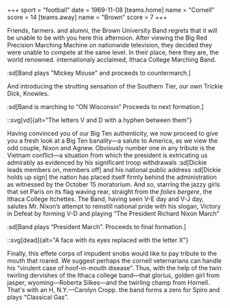 +++
sport = "football"
date = 1969-11-08
[teams.home]
name = "Cornell"
score = 14
[teams.away]
name = "Brown"
score = 7
+++

Friends, farmers. and alumni, the Brown University Band regrets that it will be unable to be with you here this afternoon. After viewing the Big Red Precision Marching Machine on nationwide television, they decided they were unable to compete at the same level. In their place, here they are, the world renowned. internationaly acclaimed, Ithaca College Marching Band.

:sd[Band plays "Mickey Mouse" and proceeds to countermarch.]

And introducing the strutting sensation of the Southern Tier, our own Trickie Dick, Knowles.

:sd[Band is marching to “ON Wisconsin” Proceeds to next formation.]

::svg[vd]{alt="The letters V and D with a hyphen between them"}

Having convinced you of our Big Ten authenticity, we now proceed to give you a fresh look at a Big Ten banality—a salute to America, as we view the odd couple, Nixon and Agnew. Obviously number one in any tribute is the Vietnam conflict—a situation from which the president is extricating us admirably as evidenced by his significant troop withdrawals :sd[Dickie leads members on, members off] and his national public address :sd[Dickie holds up sign] the nation has placed itself firmly behind the administration as witnessed by the October 15 moratorium. And so, starring the jazzy girls that set Paris on its flag waving rear, straight from the _folies bergere_, the Ithaca College Itchettes. The Band, having seen V-E day and V-J day, salutes Mr. Nixon’s attempt to reinstill national pride with his slogan, Victory in Defeat by forming V-D and playing “The President Richard Nixon March”

:sd[Band plays “President March”. Proceeds to final formation.]

::svg[dead]{alt="A face with its eyes replaced with the letter X"}

Finally, this effete corps of impudent snobs would like to pay tribute to the mouth that roared. We suggest perhaps the cornell veternarians can handle his “virulent case of hoof-in-mouth disease”. Thus, with the help of the twin twirling dervishes of the Ithaca college band—that glorius, golden girl from jasper, wyoming—Roberta Silkes—and the twirling champ from Hornell. That's with an H, N.Y.—Carolyn Cropp. the band forms a zero for Spiro and plays “Classical Gas”.
